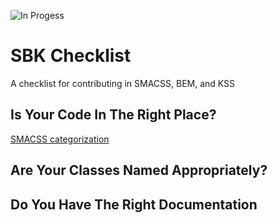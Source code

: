 ![In Progess](https://img.shields.io/badge/In%20Progress--red.svg)

# SBK Checklist
A checklist for contributing in SMACSS, BEM, and KSS


## Is Your Code In The Right Place?
[SMACSS categorization](https://smacss.com/book/categorizing)

## Are Your Classes Named Appropriately?

## Do You Have The Right Documentation
